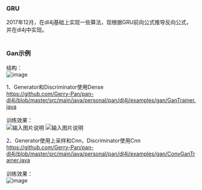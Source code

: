 ### GRU

2017年12月，在dl4j基础上实现一些算法，现根据GRU前向公式推导反向公式，并在dl4j中实现。
<br />
<br />

### Gan示例

结构：
<br />
![image](https://user-images.githubusercontent.com/35036729/115952807-c05d3a00-a51a-11eb-9555-05aa68e0e2ce.png)

1、Generator和Discriminator使用Dense
<br />
https://github.com/Gerry-Pan/pan-dl4j/blob/master/src/main/java/personal/pan/dl4j/examples/gan/GanTrainer.java
<br />
<br />
训练效果：
<br />
![输入图片说明](https://images.gitee.com/uploads/images/2021/0422/084047_e42588ce_673907.png "QQ图片20210422083446.png")
![输入图片说明](https://images.gitee.com/uploads/images/2021/0422/084313_23216ff4_673907.png "QQ图片20210422083521.png")

2、Generator使用上采样和Cnn，Discriminator使用Cnn
<br />
https://github.com/Gerry-Pan/pan-dl4j/blob/master/src/main/java/personal/pan/dl4j/examples/gan/ConvGanTrainer.java
<br />
<br />
训练效果：
<br />
![image](https://user-images.githubusercontent.com/35036729/115952776-94da4f80-a51a-11eb-8ab6-87360f25720f.png)
